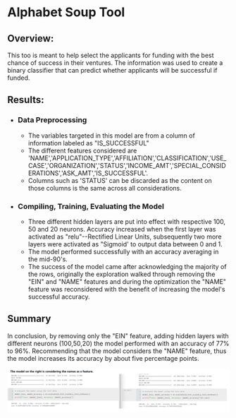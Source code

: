 # Alphabet Soup Tool


## Overview:


This too is meant to help select the applicants for funding with the best chance of success in their ventures. The information was used to create a binary classifier that can predict whether applicants will be successful if funded.


## Results:


- ### Data Preprocessing
    - The variables targeted in this model are from a column of information labeled as "IS_SUCCESSFUL"
    - The different features considered are 'NAME','APPLICATION_TYPE','AFFILIATION','CLASSIFICATION','USE_CASE','ORGANIZATION','STATUS','INCOME_AMT','SPECIAL_CONSIDERATIONS','ASK_AMT','IS_SUCCESSFUL'.
    - Columns such as 'STATUS' can be discarded as the content on those columns is the same across all considerations.
- ### Compiling, Training, Evaluating the Model
    - Three different hidden layers are put into effect with respective 100, 50 and 20 neurons. Accuracy increased when the first layer was activated as "relu"--Rectified Linear Units, subsequently two more layers were activated as "Sigmoid' to output data between 0 and 1.
    - The model performed successfully with an accuracy averaging in the mid-90's.
    - The success of the model came after acknowledging the majority of the rows, originally the exploration walked through removing the "EIN" and "NAME" features and during the optimization the "NAME" feature was reconsidered with the benefit of increasing the model's successful accuracy.


## Summary


In conclusion, by removing only the "EIN" feature, adding hidden layers with different neurons (100,50,20) the  model performed with an accuracy of 77% to 96%. Recommending that the model considers the "NAME" feature, thus the model increases its accuracy by about five percentage points.

![An image showing different accuracy percentages for the same model with different parameters is meant to be here](https://github.com/13263952/deep-learning/blob/main/Images/example.png)

